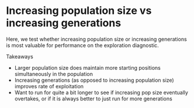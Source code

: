 # Increasing population size vs increasing generations

Here, we test whether increasing population size or increasing generations is most valuable for performance on the exploration diagnostic.

Takeaways

- Larger population size does maintain more starting positions simultaneously in the population
- Increasing generations (as opposed to increasing population size) improves rate of exploitation
- Want to run for quite a bit longer to see if increasing pop size eventually overtakes, or if it is always better to just run for more generations
